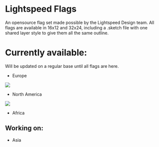 # Lightspeed Flags
An opensource flag set made possible by the Lightspeed Design team.
All flags are available in 16x12 and 32x24, including a .sketch file with one shared layer style to give them all the same outline.


# Currently available:
Will be updated on a regular base until all flags are here.
- Europe
<img src="https://d13yacurqjgara.cloudfront.net/users/7576/screenshots/1921348/europedribbble_2x.png">

- North America
<img src="https://d13yacurqjgara.cloudfront.net/users/7576/screenshots/2157581/dribbble_2x.png">

- Africa

## Working on:
- Asia
